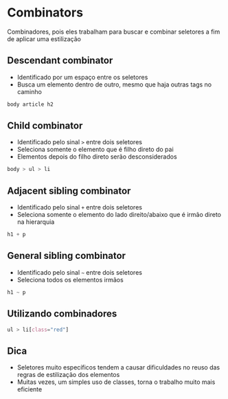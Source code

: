 # Combinators

Combinadores, pois eles trabalham para buscar e combinar seletores a fim de aplicar uma estilização

## Descendant combinator

* Identificado por um espaço entre os seletores
* Busca um elemento dentro de outro, mesmo que haja outras tags no caminho

```css
body article h2
```

## Child combinator

* Identificado pelo sinal ` > ` entre dois seletores
* Seleciona somente o elemento que é filho direto do pai
* Elementos depois do filho direto serão desconsiderados

```css
body > ul > li
```

## Adjacent sibling combinator

* Identificado pelo sinal ` + ` entre dois seletores
* Seleciona somente o elemento do lado direito/abaixo que é irmão direto na hierarquia

```css
h1 + p
```

## General sibling combinator

* Identificado pelo sinal ` ~ ` entre dois seletores
* Seleciona todos os elementos irmãos

```css
h1 ~ p
```

## Utilizando combinadores

```css
ul > li[class="red"]
```

## Dica

* Seletores muito específicos tendem a causar dificuldades no reuso das regras de estilização dos elementos
* Muitas vezes, um simples uso de classes, torna o trabalho muito mais eficiente